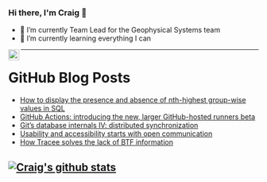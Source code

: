 ### Hi there, I'm Craig 👋

<!--
**CraigTeelFugro/CraigTeelFugro** is a ✨ _special_ ✨ repository because its `README.md` (this file) appears on your GitHub profile.

Here are some ideas to get you started:
-->

- 🔭 I’m currently Team Lead for the Geophysical Systems team
- 🌱 I’m currently learning everything I can

[<img align="left" alt="Craig Teel | LinkedIn" width="22px" src="https://cdn.jsdelivr.net/npm/simple-icons@v3/icons/linkedin.svg" />][linkedin]

---

# GitHub Blog Posts

<!-- BLOG-POST-LIST:START -->
- [How to display the presence and absence of nth-highest group-wise values in SQL](https://opensource.com/article/22/9/nth-highest-values-sql)
- [GitHub Actions: introducing the new, larger GitHub-hosted runners beta](https://github.blog/2022-09-01-github-actions-introducing-the-new-larger-github-hosted-runners-beta/)
- [Git’s database internals IV: distributed synchronization](https://github.blog/2022-09-01-gits-database-internals-iv-distributed-synchronization/)
- [Usability and accessibility starts with open communication](https://opensource.com/article/22/9/accessibility-open-source)
- [How Tracee solves the lack of BTF information](https://opensource.com/article/22/9/ebpf-monitor-traffic-tracee)
<!-- BLOG-POST-LIST:END -->

## [![Craig's github stats](https://github-readme-stats.vercel.app/api?username=craigteelfugro)](https://github.com/anuraghazra/github-readme-stats)


[linkedin]: https://linkedin.com/in/craig-teel-b8786771

